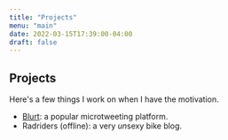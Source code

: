 ```yaml
---
title: "Projects"
menu: "main"
date: 2022-03-15T17:39:00-04:00
draft: false
---
```


## Projects

<!-- TODO: add zazz -->

Here's a few things I work on when I have the motivation.

- [Blurt](https://letsblurt.duckdns.org): a popular microtweeting platform.
- Radriders (offline): a very *un*sexy bike blog.
